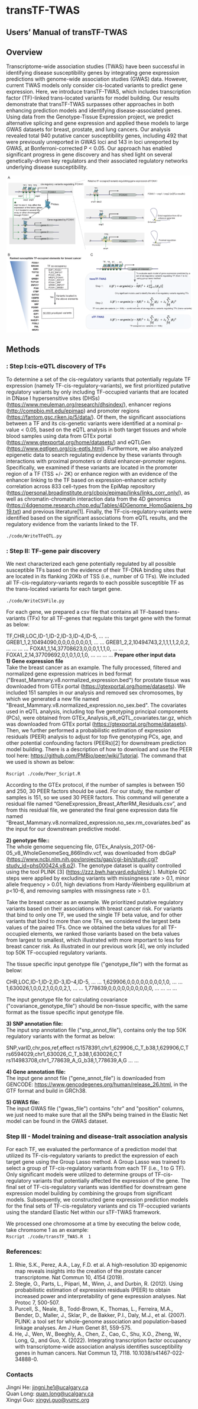 # transTF-TWAS
## Users’ Manual of transTF-TWAS
## Overview
Transcriptome-wide association studies (TWAS) have been successful in identifying disease susceptibility genes by integrating gene expression predictions with genome-wide association studies (GWAS) data. However, current TWAS models only consider cis-located variants to predict gene expression. Here, we introduce transTF-TWAS, which includes transcription factor (TF)-linked trans-located variants for model building. Our results demonstrate that transTF-TWAS surpasses other approaches in both enhancing prediction models and identifying disease-associated genes. Using data from the Genotype-Tissue Expression project, we predict alternative splicing and gene expression and applied these models to large GWAS datasets for breast, prostate, and lung cancers. Our analysis revealed total 940 putative cancer susceptibility genes, including 492 that were previously unreported in GWAS loci and 143 in loci unreported by GWAS, at Bonferroni-corrected P < 0.05. Our approach has enabled significant progress in gene discovery and has shed light on several genetically-driven key regulators and their associated regulatory networks underlying disease susceptibility.

![My Image](Fig1A_B.PNG)

## Methods

### : Step I:cis-eQTL discovery of TFs
To determine a set of the cis-regulatory variants that potentially regulate TF expression (namely TF-cis-regulatory-variants), we first prioritized putative regulatory variants by only including TF-occupied variants that are located in DNase I hypersensitive sites (DHSs) (https://www.meuleman.org/research/dhsindex/), enhancer regions (http://compbio.mit.edu/epimap) and promoter regions (https://fantom.gsc.riken.jp/5/data/). Of them, the significant associations between a TF and its cis-genetic variants were identified at a nominal p-value < 0.05, based on the eQTL analysis in both target tissues and whole blood samples using data from GTEx portal (https://www.gtexportal.org/home/datasets/) and eQTLGen (https://www.eqtlgen.org/cis-eqtls.html). Furthermore, we also analyzed epigenetic data to search regulating evidence by these variants through interactions with proximal promoters or distal enhancer-promoter regions. Specifically, we examined if these variants are located in the promoter region of a TF (TSS +/- 2K) or enhance region with an evidence of the enhancer linking to the TF based on expression-enhancer activity correlation across 833 cell-types from the EpiMap repository (https://personal.broadinstitute.org/cboix/epimap/links/links_corr_only/), as well as chromatin-chromatin interaction data from the 4D genomics (https://4dgenome.research.chop.edu/Tables/4DGenome_HomoSapiens_hg19.txt) and previous literature[1]. Finally, the TF-cis-regulatory-variants were identified based on the significant associations from eQTL results, and the regulatory evidence from the variants linked to the TF. 

`./code/WriteTFeQTL.py`

### : Step II: TF-gene pair discovery
We next characterized each gene potentially regulated by all possible susceptible TFs based on the evidence of their TF-DNA binding sites that are located in its flanking 20Kb of TSS (i.e., number of G TFs). We included all TF-cis-regulatory-variants regards to each possible susceptible TF as the trans-located variants for each target gene. 

`./code/WriteCSVFile.py`

For each gene, we prepared a csv file that contains all TF-based trans-variants (TFx) for all TF-genes that regulate this target gene with the format as below:

TF,CHR,LOC,ID-1,ID-2,ID-3,ID-4,ID-5, … … 
GREB1_1,2,10494090,0,0,0,0,0,0,0,1, … … 
GREB1_2,2,10494743,2,1,1,1,1,2,0,2, … … 
… … 
FOXA1_1,14,37708623,0,0,0,1,1,1,0, … … 
FOXA1_2,14,37709692,0,1,0,1,0,1,0, … … 
… …
**Prepare other input data** \
**1) Gene expression file** \
Take the breast cancer as an example. The fully processed, filtered and normalized gene expression matrices in bed format ("Breast_Mammary.v8.normalized_expression.bed") for prostate tissue was downloaded from GTEx portal (https://gtexportal.org/home/datasets). We included 151 samples in our analysis and removed sex chromosomes, by which we generated a new file named "Breast_Mammary.v8.normalized_expression.no_sex.bed". The covariates used in eQTL analysis, including top five genotyping principal components (PCs), were obtained from GTEx_Analysis_v8_eQTL_covariates.tar.gz, which was downloaded from GTEx portal (https://gtexportal.org/home/datasets). Then, we further performed a probabilistic estimation of expression residuals (PEER) analysis to adjust for top five genotyping PCs, age, and other potential confounding factors (PEERs)[2] for downstream prediction model building. There is a description of how to download and use the PEER tool here: https://github.com/PMBio/peer/wiki/Tutorial. The command that we used is shown as below:

`Rscript ./code/Peer_Script.R`

According to the GTEx protocol, if the number of samples is between 150 and 250, 30 PEER factors should be used. For our study, the number of samples is 151, so we used 30 PEER factors. This command will generate a residual file named “GeneExpression_Breast_AfterRM_Residuals.csv”, and from this residual file, we generated the final gene expression data file named “Breast_Mammary.v8.normalized_expression.no_sex.rm_covariates.bed” as the input for our downstream predictive model.

**2) genotype file::** \
The whole genome sequencing file, GTEx_Analysis_2017-06-05_v8_WholeGenomeSeq_866Indiv.vcf, was downloaded from dbGaP (https://www.ncbi.nlm.nih.gov/projects/gap/cgi-bin/study.cgi?study_id=phs000424.v8.p2). The genotype dataset is quality controlled using the tool PLINK [3] (https://zzz.bwh.harvard.edu/plink/ ). Multiple QC steps were applied by excluding variants with missingness rate > 0.1, minor allele frequency > 0.01, high deviations from Hardy-Weinberg equilibrium at p<10-6, and removing samples with missingness rate > 0.1.

Take the breast cancer as an example. We prioritized putative regulatory variants based on their associations with breast cancer risk. For variants that bind to only one TF, we used the single TF beta value, and for other variants that bind to more than one TFs, we considered the largest beta values of the paired TFs. Once we obtained the beta values for all TF-occupied elements, we ranked those variants based on the beta values from largest to smallest, which illustrated with more important to less for breast cancer risk. As illustrated in our previous work [4], we only included top 50K TF-occupied regulatory variants.

The tissue specific input genotype file ("genotype_file") with the format as below:

CHR,LOC,ID-1,ID-2,ID-3,ID-4,ID-5, … … 
1,629906,0,0,0,0,0,0,0,0,1,0, … … 
1,630026,1,0,0,2,1,0,0,0,2,1, … … 
1,778639,0,0,0,0,0,0,0,0,0,0, … … 
… …

The input genotype file for calculating covariance ("covariance_genotype_file") should be non-tissue specific, with the same format as the tissue specific input genotype file.

**3) SNP annotation file:** \
The input snp annotation file ("snp_annot_file"), contains only the top 50K regulatory variants with the format as below:

SNP,varID,chr,pos,ref,effect 
rs1578391,chr1_629906_C_T_b38,1,629906,C,T 
rs6594029,chr1_630026_C_T_b38,1,630026,C,T 
rs114983708,chr1_778639_A_G_b38,1,778639,A,G 
… …

**4) Gene annotation file:** \
The input gene annot file ("gene_annot_file") is downloaded from GENCODE: https://www.gencodegenes.org/human/release_26.html, in the GTF format and build in GRCh38.

**5)	GWAS file:** \
The input GWAS file ("gwas_file") contains "chr" and "position" columns, we just need to make sure that all the SNPs being trained in the Elastic Net model can be found in the GWAS dataset.

### Step III - Model training and disease-trait association analysis
For each TF, we evaluated the performance of a prediction model that utilized its TF-cis-regulatory variants to predict the expression of each target gene using the Group Lasso method. A Group Lasso was trained to select a group of TF-cis-regulatory variants from each TF (i.e., 1 to G TF). Only significant models were utilized to determine groups of TF-cis-regulatory variants that potentially affected the expression of the gene. The final set of TF-cis-regulatory variants was identified for downstream gene expression model building by combining the groups from significant models. Subsequently, we constructed gene expression prediction models for the final sets of TF-cis-regulatory variants and cis TF-occupied variants using the standard Elastic Net within our sTF-TWAS framework.

We processed one chromosome at a time by executing the below code, take chromsome 1 as an example:\
`Rscript ./code/transTF_TWAS.R  1`

### References: 
1. Rhie, S.K., Perez, A.A., Lay, F.D. et al. A high-resolution 3D epigenomic map reveals insights into the creation of the prostate cancer transcriptome. Nat Commun 10, 4154 (2019).
2. Stegle, O., Parts, L., Piipari, M., Winn, J., and Durbin, R. (2012). Using probabilistic estimation of expression residuals (PEER) to obtain increased power and interpretability of gene expression analyses. Nat Protoc 7, 500-507.
3. Purcell, S., Neale, B., Todd-Brown, K., Thomas, L., Ferreira, M.A., Bender, D., Maller, J., Sklar, P., de Bakker, P.I., Daly, M.J., et al. (2007). PLINK: a tool set for whole-genome association and population-based linkage analyses. Am J Hum Genet 81, 559-575.
4. He, J., Wen, W., Beeghly, A., Chen, Z., Cao, C., Shu, X.O., Zheng, W., Long, Q., and Guo, X. (2022). Integrating transcription factor occupancy with transcriptome-wide association analysis identifies susceptibility genes in human cancers. Nat Commun 13, 7118. 10.1038/s41467-022-34888-0.

### Contacts
  Jingni He: jingni.he1@ucalgary.ca<br>
  Quan Long: quan.long@ucalgary.ca<br>
  Xingyi Guo: xingyi.guo@vumc.org<br>


